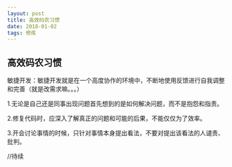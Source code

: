 ```yaml
---
layout: post
title: 高效码农习惯  
date: 2018-01-02 
tags: 修炼  
---
```



## 高效码农习惯  
敏捷开发：敏捷开发就是在一个高度协作的环境中，不断地使用反馈进行自我调整和完善（就是改需求嘛。。。）  

1.无论是自己还是同事出现问题首先想到的是如何解决问题，而不是抱怨和指责。

2.修复代码时，应深入了解真正的问题和可能的后果，不能仅仅为了效率。

3.开会讨论事情的时候，只针对事情本身提出看法，不要对提出该看法的人谴责、批判。

//待续
